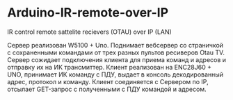 # Arduino-IR-remote-over-IP
IR control remote sattelite recievers (OTAU) over IP (LAN)

Сервер реализован W5100 + Uno. Поднимает вебсервер со страничкой с сохраненными командами от трех разных пультов ресиверов Otau TV.
Сервер сожидает подключения клиента для приема команд и адресов и отправку их на ИК трансмиттер.
Клиент реализован на ENC28J60 + UNO, принимает ИК команду с ПДУ, выдает в консоль декодированный адрес, протокол и команду.
Клиент соединяется с Сервером по IP, отсылает  GET-запрос с полученными с ПДУ командой и адресом. 

